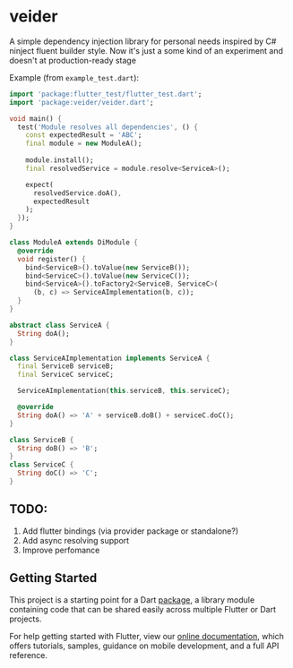 # veider

A simple dependency injection library for personal needs inspired by C# ninject fluent builder style. Now it's just a some kind of an experiment and doesn't at production-ready stage 

Example (from ```example_test.dart```): 

```dart
import 'package:flutter_test/flutter_test.dart';
import 'package:veider/veider.dart';

void main() {
  test('Module resolves all dependencies', () {
    const expectedResult = 'ABC';
    final module = new ModuleA();
    
    module.install();
    final resolvedService = module.resolve<ServiceA>();

    expect(
      resolvedService.doA(),
      expectedResult
    );
  });
}

class ModuleA extends DiModule {
  @override
  void register() {
    bind<ServiceB>().toValue(new ServiceB());
    bind<ServiceC>().toValue(new ServiceC());
    bind<ServiceA>().toFactory2<ServiceB, ServiceC>(
      (b, c) => ServiceAImplementation(b, c));
  }
}

abstract class ServiceA {
  String doA();
}

class ServiceAImplementation implements ServiceA {
  final ServiceB serviceB;
  final ServiceC serviceC;

  ServiceAImplementation(this.serviceB, this.serviceC);

  @override
  String doA() => 'A' + serviceB.doB() + serviceC.doC();
}

class ServiceB {
  String doB() => 'B';
}
class ServiceC {
  String doC() => 'C';
}
```

## TODO:
1. Add flutter bindings (via provider package or standalone?)
2. Add async resolving support
3. Improve perfomance

## Getting Started

This project is a starting point for a Dart
[package](https://flutter.dev/developing-packages/),
a library module containing code that can be shared easily across
multiple Flutter or Dart projects.

For help getting started with Flutter, view our 
[online documentation](https://flutter.dev/docs), which offers tutorials, 
samples, guidance on mobile development, and a full API reference.
